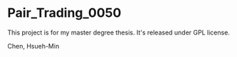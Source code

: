 Pair_Trading_0050
=================
This project is for my master degree thesis. It's released under GPL license.

Chen, Hsueh-Min
